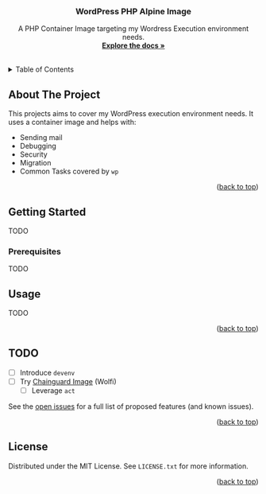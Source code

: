 <!-- Improved compatibility of back to top link: See: https://github.com/othneildrew/Best-README-Template/pull/73 -->
<a name="readme-top"></a>

<!-- PROJECT SHIELDS -->
<!--
*** I'm using markdown "reference style" links for readability.
*** Reference links are enclosed in brackets [ ] instead of parentheses ( ).
*** See the bottom of this document for the declaration of the reference variables
*** for contributors-url, forks-url, etc. This is an optional, concise syntax you may use.
*** https://www.markdownguide.org/basic-syntax/#reference-style-links
[![Contributors][contributors-shield]][contributors-url]
[![Forks][forks-shield]][forks-url]
[![Stargazers][stars-shield]][stars-url]
[![Issues][issues-shield]][issues-url]
[![MIT License][license-shield]][license-url]
[![LinkedIn][linkedin-shield]][linkedin-url]
-->



<!-- PROJECT LOGO -->
<br />
<div align="center">
  <!--a href="https://github.com/deas/wordpress-php-alpine">
    <img src="images/logo.png" alt="Logo" width="80" height="80">
  </a-->

<h3 align="center">WordPress PHP Alpine Image</h3>

  <p align="center">
    A PHP Container Image targeting my Wordress Execution environment needs.
    <br />
    <a href="https://github.com/deas/wordpress-php-alpine"><strong>Explore the docs »</strong></a>
    <br />
    <br />
    <!--a href="https://github.com/deas/wordpress-php-alpine">View Demo</a>
    ·
    <a href="https://github.com/deas/wordpress-php-alpine/issues">Report Bug</a>
    ·
    <a href="https://github.com/deas/wordpress-php-alpine/issues">Request Feature</a-->
  </p>
</div>



<!-- TABLE OF CONTENTS -->
<details>
  <summary>Table of Contents</summary>
  <ol>
    <li>
      <a href="#about-the-project">About The Project</a>
      <!--ul>
        <li><a href="#built-with">Built With</a></li>
      </ul-->
    </li>
    <li>
      <a href="#getting-started">Getting Started</a>
      <ul>
        <li><a href="#prerequisites">Prerequisites</a></li>
        <li><a href="#installation">Installation</a></li>
      </ul>
    </li>
    <li><a href="#usage">Usage</a></li>
    <li><a href="#todo">TODO</a></li>
    <!--li><a href="#contributing">Contributing</a></li>
    <li><a href="#license">License</a></li>
    <li><a href="#contact">Contact</a></li>
    <li><a href="#acknowledgments">Acknowledgments</a></li-->
  </ol>
</details>



<!-- ABOUT THE PROJECT -->
## About The Project
This projects aims to cover my WordPress execution environment needs. It uses a container image and helps with:

- Sending mail
- Debugging
- Security
- Migration
- Common Tasks covered by `wp`

<p align="right">(<a href="#readme-top">back to top</a>)</p>


<!--
### Built With

* [![Next][Next.js]][Next-url]

<p align="right">(<a href="#readme-top">back to top</a>)</p>


-->
<!-- GETTING STARTED -->
## Getting Started
TODO

### Prerequisites
TODO
<!--
This is an example of how to list things you need to use the software and how to install them.
* npm
  ```sh
  npm install npm@latest -g
  ```

### Installation

1. ...

<p align="right">(<a href="#readme-top">back to top</a>)</p>
-->


<!-- USAGE EXAMPLES-->
## Usage
TODO

<p align="right">(<a href="#readme-top">back to top</a>)</p>


## TODO
- [ ] Introduce `devenv`
- [ ] Try [Chainguard Image](https://www.chainguard.dev/chainguard-images) (Wolfi)
  - [ ] Leverage `act`

See the [open issues](https://github.com/deas/wordpress-php-alpine/issues) for a full list of proposed features (and known issues).

<p align="right">(<a href="#readme-top">back to top</a>)</p>



<!-- CONTRIBUTING
## Contributing

Contributions are what make the open source community such an amazing place to learn, inspire, and create. Any contributions you make are **greatly appreciated**.

If you have a suggestion that would make this better, please fork the repo and create a pull request. You can also simply open an issue with the tag "enhancement".
Don't forget to give the project a star! Thanks again!

1. Fork the Project
2. Create your Feature Branch (`git checkout -b feature/AmazingFeature`)
3. Commit your Changes (`git commit -m 'Add some AmazingFeature'`)
4. Push to the Branch (`git push origin feature/AmazingFeature`)
5. Open a Pull Request

<p align="right">(<a href="#readme-top">back to top</a>)</p>
-->


<!-- LICENSE -->
## License

Distributed under the MIT License. See `LICENSE.txt` for more information.

<p align="right">(<a href="#readme-top">back to top</a>)</p>



<!-- CONTACT
## Contact

Your Name - [@deas](https://twitter.com/deas) - email@email_client.com

Project Link: [https://github.com/deas/wordpress-php-alpine](https://github.com/deas/wordpress-php-alpine)

<p align="right">(<a href="#readme-top">back to top</a>)</p>

<!-- ACKNOWLEDGMENTS
## Acknowledgments

* []()

<p align="right">(<a href="#readme-top">back to top</a>)</p>
-->


<!-- MARKDOWN LINKS & IMAGES -->
<!-- https://www.markdownguide.org/basic-syntax/#reference-style-links -->
[contributors-shield]: https://img.shields.io/github/contributors/deas/wordpress-php-alpine.svg?style=for-the-badge
[contributors-url]: https://github.com/deas/wordpress-php-alpine/graphs/contributors
[forks-shield]: https://img.shields.io/github/forks/deas/wordpress-php-alpine.svg?style=for-the-badge
[forks-url]: https://github.com/deas/wordpress-php-alpine/network/members
[stars-shield]: https://img.shields.io/github/stars/deas/wordpress-php-alpine.svg?style=for-the-badge
[stars-url]: https://github.com/deas/wordpress-php-alpine/stargazers
[issues-shield]: https://img.shields.io/github/issues/deas/wordpress-php-alpine.svg?style=for-the-badge
[issues-url]: https://github.com/deas/wordpress-php-alpine/issues
[license-shield]: https://img.shields.io/github/license/deas/wordpress-php-alpine.svg?style=for-the-badge
[license-url]: https://github.com/deas/wordpress-php-alpine/blob/master/LICENSE.txt
[linkedin-shield]: https://img.shields.io/badge/-LinkedIn-black.svg?style=for-the-badge&logo=linkedin&colorB=555
[linkedin-url]: https://linkedin.com/in/linkedin_username
[product-screenshot]: images/screenshot.png
[Next.js]: https://img.shields.io/badge/next.js-000000?style=for-the-badge&logo=nextdotjs&logoColor=white
[Next-url]: https://nextjs.org/
